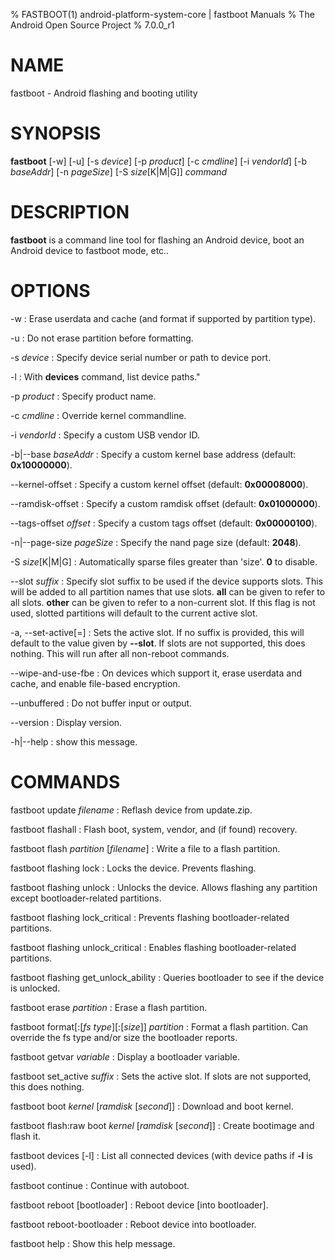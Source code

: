 % FASTBOOT(1) android-platform-system-core | fastboot Manuals
% The Android Open Source Project
% 7.0.0_r1

# NAME

fastboot - Android flashing and booting utility

# SYNOPSIS

**fastboot** [-w] [-u] [-s _device_] [-p _product_] [-c _cmdline_] [-i _vendorId_] [-b _baseAddr_] [-n _pageSize_] [-S _size_[K|M|G]] _command_

# DESCRIPTION

**fastboot** is a command line tool for flashing an Android device, boot an
Android device to fastboot mode, etc..

# OPTIONS

-w
: Erase userdata and cache (and format if supported by partition type).

-u
: Do not erase partition before formatting.

-s _device_
: Specify device serial number or path to device port.

-l
: With **devices** command, list device paths." 

-p _product_
: Specify product name.

-c _cmdline_
: Override kernel commandline.

-i _vendorId_
: Specify a custom USB vendor ID.

-b|--base _baseAddr_
: Specify a custom kernel base address (default: **0x10000000**).

--kernel-offset
: Specify a custom kernel offset (default: **0x00008000**).

--ramdisk-offset
: Specify a custom ramdisk offset (default: **0x01000000**).

--tags-offset _offset_
: Specify a custom tags offset (default: **0x00000100**).

-n|--page-size _pageSize_
: Specify the nand page size (default: **2048**).

-S _size_[K|M|G]
: Automatically sparse files greater than 'size'. **0** to disable.

--slot _suffix_
: Specify slot suffix to be used if the device supports slots. This will be
  added to all partition names that use slots. **all** can be given to refer to
  all slots. **other** can be given to refer to a non-current slot. If this flag
  is not used, slotted partitions will default to the current active slot.

-a, --set-active[=<suffix>]
: Sets the active slot. If no suffix is provided, this will default to the value
  given by **--slot**. If slots are not supported, this does nothing. This will
  run after all non-reboot commands.

--wipe-and-use-fbe
: On devices which support it, erase userdata and cache, and enable file-based
  encryption.

--unbuffered
: Do not buffer input or output.

--version
: Display version.

-h|--help
: show this message.

# COMMANDS

fastboot update _filename_
: Reflash device from update.zip.

fastboot flashall
: Flash boot, system, vendor, and (if found) recovery.

fastboot flash _partition_ [_filename_]
: Write a file to a flash partition.

fastboot flashing lock
: Locks the device. Prevents flashing.

fastboot flashing unlock
: Unlocks the device. Allows flashing any partition except bootloader-related
  partitions.

fastboot flashing lock_critical
: Prevents flashing bootloader-related partitions.

fastboot flashing unlock_critical
: Enables flashing bootloader-related partitions.

fastboot flashing get_unlock_ability
: Queries bootloader to see if the device is unlocked.

fastboot erase _partition_
: Erase a flash partition.

fastboot format[:[_fs type_][:[_size_]] _partition_
: Format a flash partition. Can override the fs type and/or size the bootloader
  reports.

fastboot getvar _variable_
: Display a bootloader variable.

fastboot set_active _suffix_
: Sets the active slot. If slots are not supported, this does nothing.

fastboot boot _kernel_ [_ramdisk_ [_second_]]
: Download and boot kernel.

fastboot flash:raw boot _kernel_ [_ramdisk_ [_second_]]
: Create bootimage and flash it.

fastboot devices [-l]
: List all connected devices (with device paths if **-l** is used).

fastboot continue
: Continue with autoboot.

fastboot reboot [bootloader]
: Reboot device [into bootloader].

fastboot reboot-bootloader
: Reboot device into bootloader.

fastboot help
: Show this help message.